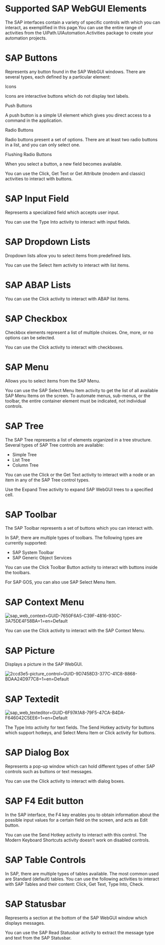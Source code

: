﻿# Supported SAP WebGUI Elements

The SAP interfaces contain a variety of specific controls with which you can interact, as
            exemplified in this page.You can use the entire range of
                activities from the UiPath.UIAutomation.Activities package to create your
                automation projects.

# SAP Buttons

Represents any button found in the SAP WebGUI windows. There are several types, each
                defined by a particular element:

Icons

Icons are interactive buttons which do not display text labels.

Push Buttons

A push button is a simple UI element which gives you direct access to a command in
                the application.

Radio Buttons

Radio buttons present a set of options. There are at least two radio buttons in a
                list, and you can only select one.

Flushing Radio Buttons

When you select a button, a new field
                becomes available.



You can use the Click, Get
                    Text or Get Attribute (modern and classic) activities to interact with
                buttons.

# SAP Input Field

Represents a specialized field which accepts user input.

You can use the Type
                    Into activity to interact with input fields.

# SAP Dropdown Lists

Dropdown lists allow you to select items from predefined lists.

You can use the Select Item activity to interact with list items.

# SAP ABAP Lists



You can use the Click activity to interact with ABAP list items.

# SAP Checkbox

Checkbox elements represent a list of multiple choices. One, more, or no options can
                be selected.

You can use the Click activity to interact with checkboxes.

# SAP Menu

Allows you to select items from the SAP Menu.

You can use the SAP Select Menu Item activity to get the list of all available SAP Menu
                Items on the screen. To automate menus, sub-menus, or the toolbar, the entire
                container element must be indicated, not individual controls.

# SAP Tree

The SAP Tree represents a list of elements organized in a tree structure. Several
                types of SAP Tree controls are available:

* Simple Tree
* List Tree
* Column Tree

You can use the Click or the Get
                    Text activity to interact with a node or an item in any of the SAP Tree
                control types.

Use the Expand Tree activity to expand SAP WebGUI trees to a
                specified cell.

# SAP Toolbar

The SAP Toolbar represents a set of buttons which you can interact with.

In SAP, there are multiple types of
                toolbars. The following types are currently supported:

* SAP System Toolbar
* SAP Generic Object Services

You can use the Click Toolbar Button activity to interact with buttons
                inside the toolbars.

For SAP GOS, you can also use SAP Select Menu Item.

# SAP Context Menu



![sap_web_context=GUID-7650F6A5-C39F-4816-930C-3A75DE4F58BA=1=en=Default](/images/sap_web_context=GUID-7650F6A5-C39F-4816-930C-3A75DE4F58BA=1=en=Default.jpg)

You can use the Click activity to interact with the SAP Context Menu.

# SAP Picture

Displays a picture in the SAP WebGUI.

![2ccd3e5-picture_control=GUID-9D7458D3-377C-41C8-8868-BDAA24D977C8=1=en=Default](/images/2ccd3e5-picture_control=GUID-9D7458D3-377C-41C8-8868-BDAA24D977C8=1=en=Default.png)

# SAP Textedit



![sap_web_texteditor=GUID-6F97A1A8-79F5-47CA-B4DA-F646042C5EE6=1=en=Default](/images/sap_web_texteditor=GUID-6F97A1A8-79F5-47CA-B4DA-F646042C5EE6=1=en=Default.jpg)



The Type Into
                        activity for text fields. The Send Hotkey
                        activity for buttons which support hotkeys, and Select Menu Item or Click activity for buttons.

# SAP Dialog Box

Represents a pop-up window which can hold different types of other SAP controls such
                as buttons or text messages.







You can use the Click activity to interact with dialog boxes.

# SAP F4 Edit button

In the SAP interface, the F4 key enables you to obtain information about the possible
                input values for a certain field on the screen, and acts as Edit button.

You can use the Send Hotkey activity to interact with this
                control. The Modern Keyboard Shortcuts activity doesn’t
                    work on disabled controls.

# SAP Table Controls

In SAP, there are multiple types of tables available. The most common used are
                Standard (default) tables. You can use the following activities to interact with SAP
                Tables and their content: Click, Get Text, Type Into, Check.

# SAP Statusbar

Represents a section at the bottom of the SAP WebGUI window which displays
                messages.



You can use the SAP Read Statusbar activity to extract the
                message type and text from the SAP Statusbar.
